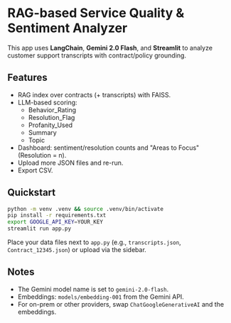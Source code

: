 # RAG-based Service Quality & Sentiment Analyzer

This app uses **LangChain**, **Gemini 2.0 Flash**, and **Streamlit** to analyze customer support transcripts with contract/policy grounding.

## Features
- RAG index over contracts (+ transcripts) with FAISS.
- LLM-based scoring:
  - Behavior_Rating
  - Resolution_Flag
  - Profanity_Used
  - Summary
  - Topic
- Dashboard: sentiment/resolution counts and "Areas to Focus" (Resolution = n).
- Upload more JSON files and re-run.
- Export CSV.

## Quickstart
```bash
python -m venv .venv && source .venv/bin/activate
pip install -r requirements.txt
export GOOGLE_API_KEY=YOUR_KEY
streamlit run app.py
```
Place your data files next to `app.py` (e.g., `transcripts.json`, `Contract_12345.json`) or upload via the sidebar.

## Notes
- The Gemini model name is set to `gemini-2.0-flash`.
- Embeddings: `models/embedding-001` from the Gemini API.
- For on-prem or other providers, swap `ChatGoogleGenerativeAI` and the embeddings.